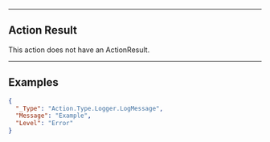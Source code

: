 
----
## Action Result
This action does not have an ActionResult.

----
## Examples

```json
{
  "_Type": "Action.Type.Logger.LogMessage",
  "Message": "Example",
  "Level": "Error"
}
```

